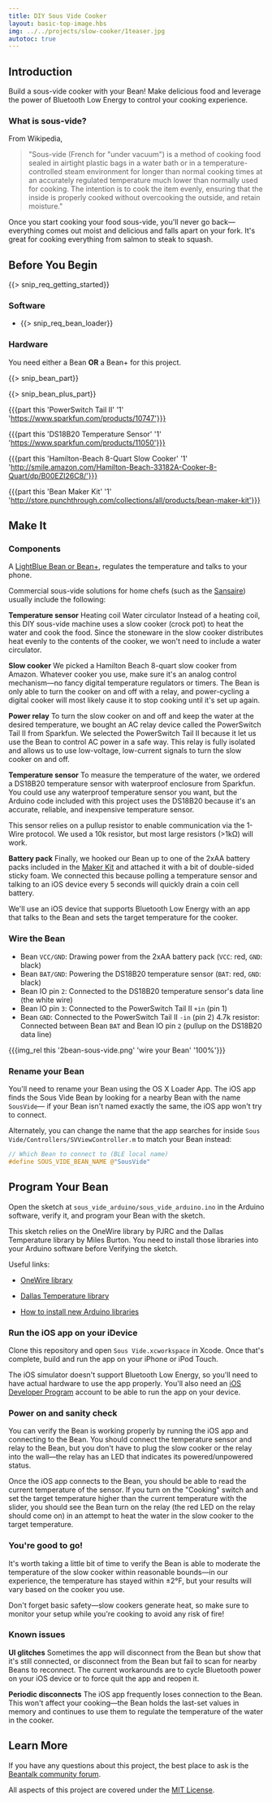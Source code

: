 ```yaml
---
title: DIY Sous Vide Cooker
layout: basic-top-image.hbs
img: ../../projects/slow-cooker/1teaser.jpg
autotoc: true
---
```



## Introduction

Build a sous-vide cooker with your Bean! Make delicious food and leverage the power of Bluetooth Low Energy to control your cooking experience.

### What is sous-vide?

From Wikipedia,

>"Sous-vide (French for "under vacuum") is a method of cooking food sealed in airtight plastic bags in a water bath or in a temperature-controlled steam environment for longer than normal cooking times at an accurately regulated temperature much lower than normally used for cooking. The intention is to cook the item evenly, ensuring that the inside is properly cooked without overcooking the outside, and retain moisture."

Once you start cooking your food sous-vide, you'll never go back—everything comes out moist and delicious and falls apart on your fork. It's great for cooking everything from salmon to steak to squash.

## Before You Begin

{{> snip_req_getting_started}}

### Software

* {{> snip_req_bean_loader}}

### Hardware

You need either a Bean **OR** a Bean+ for this project.

{{> snip_bean_part}}

{{> snip_bean_plus_part}}

{{{part this 'PowerSwitch Tail II' '1' 'https://www.sparkfun.com/products/10747'}}}

{{{part this 'DS18B20 Temperature Sensor' '1' 'https://www.sparkfun.com/products/11050'}}}

{{{part this 'Hamilton-Beach 8-Quart Slow Cooker' '1' 'http://smile.amazon.com/Hamilton-Beach-33182A-Cooker-8-Quart/dp/B00EZI26C8/'}}}

{{{part this 'Bean Maker Kit' '1' 'http://store.punchthrough.com/collections/all/products/bean-maker-kit'}}}


## Make It

### Components

A [LightBlue Bean or Bean+](http://punchthrough.com/bean/), regulates the temperature and talks to your phone.

Commercial sous-vide solutions for home chefs (such as the [Sansaire](http://sansaire.com/)) usually include the following:

**Temperature sensor**
Heating coil
Water circulator
Instead of a heating coil, this DIY sous-vide machine uses a slow cooker (crock pot) to heat the water and cook the food. Since the stoneware in the slow cooker distributes heat evenly to the contents of the cooker, we won't need to include a water circulator.

**Slow cooker**
We picked a Hamilton Beach 8-quart slow cooker from Amazon. Whatever cooker you use, make sure it's an analog control mechanism—no fancy digital temperature regulators or timers. The Bean is only able to turn the cooker on and off with a relay, and power-cycling a digital cooker will most likely cause it to stop cooking until it's set up again.

**Power relay**
To turn the slow cooker on and off and keep the water at the desired temperature, we bought an AC relay device called the PowerSwitch Tail II from Sparkfun. We selected the PowerSwitch Tail II because it let us use the Bean to control AC power in a safe way. This relay is fully isolated and allows us to use low-voltage, low-current signals to turn the slow cooker on and off.

**Temperature sensor**
To measure the temperature of the water, we ordered a DS18B20 temperature sensor with waterproof enclosure from Sparkfun. You could use any waterproof temperature sensor you want, but the Arduino code included with this project uses the DS18B20 because it's an accurate, reliable, and inexpensive temperature sensor.

This sensor relies on a pullup resistor to enable communication via the 1-Wire protocol. We used a 10k resistor, but most large resistors (>1kΩ) will work.

**Battery pack**
Finally, we hooked our Bean up to one of the 2xAA battery packs included in the [Maker Kit](http://store.punchthrough.com/collections/all/products/bean-maker-kit) and attached it with a bit of double-sided sticky foam. We connected this because polling a temperature sensor and talking to an iOS device every 5 seconds will quickly drain a coin cell battery.

We'll use an iOS device that supports Bluetooth Low Energy with an app that talks to the Bean and sets the target temperature for the cooker.

### Wire the Bean

* Bean `VCC/GND`: Drawing power from the 2xAA battery pack (`VCC`: red, `GND`: black)
* Bean `BAT/GND`: Powering the DS18B20 temperature sensor (`BAT`: red, `GND`: black)
* Bean IO pin `2`: Connected to the DS18B20 temperature sensor's data line (the white wire)
* Bean IO pin `3`: Connected to the PowerSwitch Tail II `+in` (pin 1)
* Bean `GND`: Connected to the PowerSwitch Tail II `-in` (pin 2)
4.7k resistor: Connected between Bean `BAT` and Bean IO pin `2` (pullup on the DS18B20 data line)

{{{img_rel this '2bean-sous-vide.png' 'wire your Bean' '100%'}}}

### Rename your Bean

You'll need to rename your Bean using the OS X Loader App. The iOS app finds the Sous Vide Bean by looking for a nearby Bean with the name `SousVide`— if your Bean isn't named exactly the same, the iOS app won't try to connect.

Alternately, you can change the name that the app searches for inside `Sous Vide/Controllers/SVViewController.m` to match your Bean instead:

```c
// Which Bean to connect to (BLE local name)
#define SOUS_VIDE_BEAN_NAME @"SousVide"
```


## Program Your Bean

Open the sketch at `sous_vide_arduino/sous_vide_arduino.ino` in the Arduino software, verify it, and program your Bean with the sketch.

This sketch relies on the OneWire library by PJRC and the Dallas Temperature library by Miles Burton. You need to install those libraries into your Arduino software before Verifying the sketch.

Useful links:

* [OneWire library](https://www.pjrc.com/teensy/td_libs_OneWire.html)

* [Dallas Temperature library](http://www.milesburton.com/?title=Dallas_Temperature_Control_Library)

* [How to install new Arduino libraries](http://arduino.cc/en/Guide/Libraries)

### Run the iOS app on your iDevice

Clone this repository and open `Sous Vide.xcworkspace` in Xcode. Once that's complete, build and run the app on your iPhone or iPod Touch.

The iOS simulator doesn't support Bluetooth Low Energy, so you'll need to have actual hardware to use the app properly. You'll also need an [iOS Developer Program](https://developer.apple.com/programs/ios/) account to be able to run the app on your device.

### Power on and sanity check

You can verify the Bean is working properly by running the iOS app and connecting to the Bean. You should connect the temperature sensor and relay to the Bean, but you don't have to plug the slow cooker or the relay into the wall—the relay has an LED that indicates its powered/unpowered status.

Once the iOS app connects to the Bean, you should be able to read the current temperature of the sensor. If you turn on the "Cooking" switch and set the target temperature higher than the current temperature with the slider, you should see the Bean turn on the relay (the red LED on the relay should come on) in an attempt to heat the water in the slow cooker to the target temperature.

### You're good to go!

It's worth taking a little bit of time to verify the Bean is able to moderate the temperature of the slow cooker within reasonable bounds—in our experience, the temperature has stayed within ±2°F, but your results will vary based on the cooker you use.

Don't forget basic safety—slow cookers generate heat, so make sure to monitor your setup while you're cooking to avoid any risk of fire!

### Known issues

**UI glitches**
Sometimes the app will disconnect from the Bean but show that it's still connected, or disconnect from the Bean but fail to scan for nearby Beans to reconnect. The current workarounds are to cycle Bluetooth power on your iOS device or to force quit the app and reopen it.

**Periodic disconnects**
The iOS app frequently loses connection to the Bean. This won't affect your cooking—the Bean holds the last-set values in memory and continues to use them to regulate the temperature of the water in the cooker.


## Learn More

If you have any questions about this project, the best place to ask is the [Beantalk community forum](http://beantalk.punchthrough.com/).

All aspects of this project are covered under the [MIT License](http://opensource.org/licenses/MIT).
